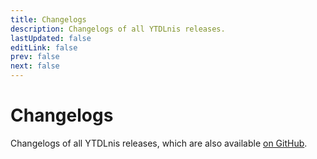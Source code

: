 ```yaml
---
title: Changelogs
description: Changelogs of all YTDLnis releases.
lastUpdated: false
editLink: false
prev: false
next: false
---
```


<script setup>
import ChangelogsList from "@theme/components/ChangelogsList.vue";
</script>

# Changelogs

Changelogs of all YTDLnis releases, which are also available [on GitHub](https://github.com/deniscerri/ytdlnis/releases).

<ChangelogsList />
